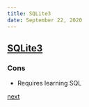 ```yaml
---
title: SQLite3
date: September 22, 2020
---
```


## [SQLite3](https://www.sqlite.org/index.html)

### Cons

- Requires learning SQL

[next](/156-sqlite3.html)
